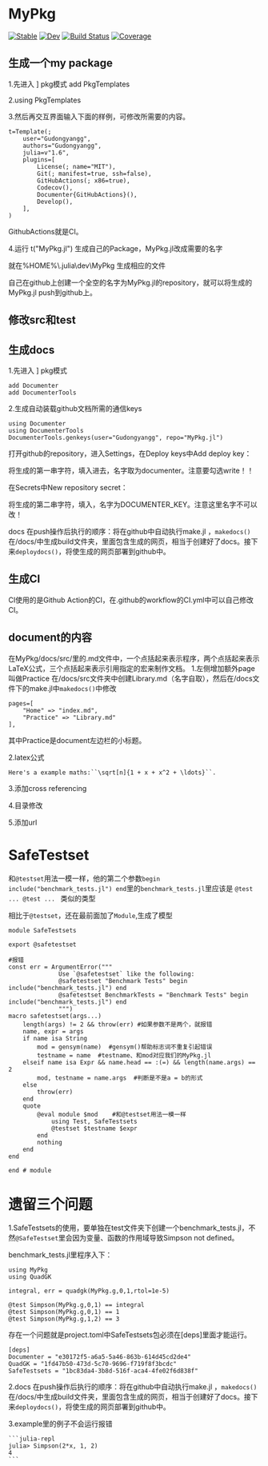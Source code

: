# MyPkg

[![Stable](https://img.shields.io/badge/docs-stable-blue.svg)](https://Gudongyangg.github.io/MyPkg.jl/stable)
[![Dev](https://img.shields.io/badge/docs-dev-blue.svg)](https://Gudongyangg.github.io/MyPkg.jl/dev)
[![Build Status](https://github.com/Gudongyangg/MyPkg.jl/workflows/CI/badge.svg)](https://github.com/Gudongyangg/MyPkg.jl/actions)
[![Coverage](https://codecov.io/gh/Gudongyangg/MyPkg.jl/branch/master/graph/badge.svg)](https://codecov.io/gh/Gudongyangg/MyPkg.jl)

## 生成一个my package
1.先进入 ] pkg模式  add PkgTemplates

2.using PkgTemplates

3.然后再交互界面输入下面的样例，可修改所需要的内容。

    t=Template(;
        user="Gudongyangg",
        authors="Gudongyangg",
        julia=v"1.6",
        plugins=[
            License(; name="MIT"),
            Git(; manifest=true, ssh=false),
            GitHubActions(; x86=true),
            Codecov(),
            Documenter{GitHubActions}(),
            Develop(),
        ],
    )

GithubActions就是CI。

4.运行 t("MyPkg.jl")  生成自己的Package，MyPkg.jl改成需要的名字

就在%HOME%\\.julia\\dev\\MyPkg 生成相应的文件

自己在github上创建一个全空的名字为MyPkg.jl的repository，就可以将生成的MyPkg.jl  push到github上。
## 修改src和test

## 生成docs
1.先进入 ] pkg模式

    add Documenter
    add DocumenterTools
2.生成自动装载github文档所需的通信keys

    using Documenter
    using DocumenterTools
    DocumenterTools.genkeys(user="Gudongyangg", repo="MyPkg.jl")

打开github的repository，进入Settings，在Deploy keys中Add deploy key：

  将生成的第一串字符，填入进去，名字取为documenter。注意要勾选write！！

在Secrets中New repository secret：

  将生成的第二串字符，填入，名字为DOCUMENTER_KEY。注意这里名字不可以改！

docs 在push操作后执行的顺序：将在github中自动执行make.jl ，`makedocs()`在/docs/中生成build文件夹，里面包含生成的网页，相当于创建好了docs。接下来`deploydocs()`，将使生成的网页部署到github中。

## 生成CI
 CI使用的是Github Action的CI，在.github的workflow的CI.yml中可以自己修改CI。

## document的内容
  在MyPkg/docs/src/里的.md文件中，一个点括起来表示程序，两个点括起来表示LaTeX公式，三个点括起来表示引用指定的宏来制作文档。
1.左侧增加额外page叫做Practice
在/docs/src文件夹中创建Library.md（名字自取），然后在/docs文件下的make.jl中`makedocs()`中修改

    pages=[
        "Home" => "index.md",
        "Practice" => "Library.md"
    ],

其中Practice是document左边栏的小标题。

2.latex公式

`Here's a example maths:``\sqrt[n]{1 + x + x^2 + \ldots}``.`

3.添加cross referencing

4.目录修改

5.添加url

# SafeTestset
和`@testset`用法一模一样，他的第二个参数`begin include("benchmark_tests.jl") end`里的`benchmark_tests.jl`里应该是
`@test ...
@test ...
`
类似的类型

相比于`@testset`，还在最前面加了`Module`,生成了模型


    module SafeTestsets

    export @safetestset

    #报错
    const err = ArgumentError("""
                  Use `@safetestset` like the following:
                  @safetestset "Benchmark Tests" begin include("benchmark_tests.jl") end
                  @safetestset BenchmarkTests = "Benchmark Tests" begin include("benchmark_tests.jl") end
                  """)
    macro safetestset(args...)
        length(args) != 2 && throw(err) #如果参数不是两个，就报错
        name, expr = args
        if name isa String
            mod = gensym(name)  #gensym()帮助标志词不重复引起错误
            testname = name  #testname、和mod对应我们的MyPkg.jl
        elseif name isa Expr && name.head == :(=) && length(name.args) == 2
            mod, testname = name.args  #判断是不是a = b的形式
        else
            throw(err)
        end
        quote
            @eval module $mod    #和@testset用法一模一样
                using Test, SafeTestsets
                @testset $testname $expr
            end
            nothing
        end
    end

    end # module

# 遗留三个问题

1.SafeTestsets的使用，要单独在test文件夹下创建一个benchmark_tests.jl，不然`@SafeTestset`里会因为变量、函数的作用域导致Simpson not defined。

benchmark_tests.jl里程序入下：

    using MyPkg
    using QuadGK

    integral, err = quadgk(MyPkg.g,0,1,rtol=1e-5)

    @test Simpson(MyPkg.g,0,1) == integral
    @test Simpson(MyPkg.g,0,1) == 1
    @test Simpson(MyPkg.g,1,2) == 3

存在一个问题就是project.toml中SafeTestsets包必须在[deps]里面才能运行。

    [deps]
    Documenter = "e30172f5-a6a5-5a46-863b-614d45cd2de4"
    QuadGK = "1fd47b50-473d-5c70-9696-f719f8f3bcdc"
    SafeTestsets = "1bc83da4-3b8d-516f-aca4-4fe02f6d838f"

2.docs 在push操作后执行的顺序：将在github中自动执行make.jl ，`makedocs()`在/docs/中生成build文件夹，里面包含生成的网页，相当于创建好了docs。接下来`deploydocs()`，将使生成的网页部署到github中。


3.example里的例子不会运行报错

    ```julia-repl
    julia> Simpson(2*x, 1, 2)
    4
    ```
